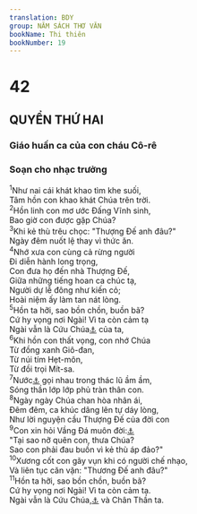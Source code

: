 ```yaml
---
translation: BDY
group: NĂM SÁCH THƠ VĂN
bookName: Thi thiên 
bookNumber: 19
---
```


<div class="title"><h1>42</h1><h2>QUYỂN THỨ HAI</h2><h3>Giáo huấn ca của con cháu Cô-rê</h3><h3>Soạn cho nhạc trưởng</h3></div>
<span class="verse thi_42_1"><sup>1</sup>Như nai cái khát khao tìm khe suối,<br/>Tâm hồn con khao khát Chúa trên trời.<br/></span>
<span class="verse thi_42_2"><sup>2</sup>Hồn linh con mơ ước Đấng Vĩnh sinh,<br/>Bao giờ con được gặp Chúa?<br/></span>
<span class="verse thi_42_3"><sup>3</sup>Khi kẻ thù trêu chọc: &#34;Thượng Đế anh đâu?&#34;<br/>Ngày đêm nuốt lệ thay vì thức ăn.<br/></span>
<span class="verse thi_42_4"><sup>4</sup>Nhớ xưa con cùng cả rừng người<br/>Đi diễn hành long trọng,<br/>Con đưa họ đến nhà Thượng Đế,<br/>Giữa những tiếng hoan ca chúc tạ,<br/>Người dự lễ đông như kiến cỏ;<br/>Hoài niệm ấy làm tan nát lòng.<br/></span>
<span class="verse thi_42_5"><sup>5</sup>Hồn ta hỡi, sao bồn chồn, buồn bã?<br/>Cứ hy vọng nơi Ngài! Vì ta còn cảm tạ<br/>Ngài vẫn là Cứu Chúa<a href="#" data-toggle="tooltip" data-placement="bottom" title="Nt là sự cứu rỗi của mặt Ngài">⚓</a> của ta,<br/></span>
<span class="verse thi_42_6"><sup>6</sup>Khi hồn con thất vọng, con nhớ Chúa<br/>Từ đồng xanh Giô-đan,<br/>Từ núi tím Hẹt-môn,<br/>Từ đồi trọi Mít-sa.<br/></span>
<span class="verse thi_42_7"><sup>7</sup>Nước<a href="#" data-toggle="tooltip" data-placement="bottom" title="Nt vực sâu">⚓</a> gọi nhau trong thác lũ ầm ầm,<br/>Sóng thần lớp lớp phủ tràn thân con.<br/></span>
<span class="verse thi_42_8"><sup>8</sup>Ngày ngày Chúa chan hòa nhân ái,<br/>Đêm đêm, ca khúc dâng lên tự dáy lòng,<br/>Như lời nguyện cầu Thượng Đế của đời con<br/></span>
<span class="verse thi_42_9"><sup>9</sup>Con xin hỏi Vầng Đá muôn đời:<a href="#" data-toggle="tooltip" data-placement="bottom" title="Nt vì thế con thưa với Thượng Đế, Vầng Đá của con">⚓</a><br/>&#34;Tại sao nỡ quên con, thưa Chúa?<br/>Sao con phải đau buồn vì kẻ thù áp đảo?&#34;<br/></span>
<span class="verse thi_42_10"><sup>10</sup>Xương cốt con gãy vụn khi có người chế nhạo,<br/>Và liên tục căn vặn: &#34;Thương Đế anh đâu?&#34;<br/></span>
<span class="verse thi_42_11"><sup>11</sup>Hồn ta hỡi, sao bồn chồn, buồn bã?<br/>Cứ hy vọng nơi Ngài! Vì ta còn cảm tạ.<br/>Ngài vẫn là Cứu Chúa,<a href="#" data-toggle="tooltip" data-placement="bottom" title="Nt là sự cứu rỗi của mặt ta">⚓</a> và Chân Thần ta.</span>
